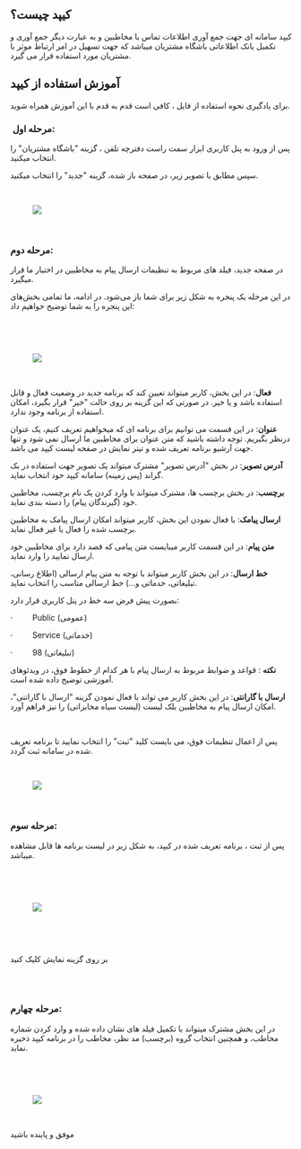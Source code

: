 <h2>کیپد چیست؟</h2><p>کیپد سامانه ای جهت جمع آوری اطلاعات تماس با مخاطبین و به عبارت دیگر جمع آوری و تکمیل بانک اطلاعاتی باشگاه مشتریان میباشد که جهت تسهیل در امر ارتباط موثر با مشتریان مورد استفاده قرار می گیرد.</p><h2>آموزش استفاده از کیپد</h2><p>برای یادگیری نحوه استفاده از فایل ، کافی است قدم به قدم با این آموزش همراه شوید.</p><h3>&nbsp;<strong>مرحله اول:</strong></h3><p>پس از ورود به پنل کاربری ابزار سمت راست دفترچه تلفن ، گزینه "باشگاه مشتریان" را انتخاب میکنید.</p><p>سپس مطابق با تصویر زیر، در صفحه باز شده، گزینه "جدید" را انتخاب میکنید.</p><p>&nbsp;</p><figure class="image"><img src="https://matini.hubdesk.ir/content/editor/7c21d91d-9e15-4c3b-9d11-ca5100439ff2image.png.png"></figure><p>&nbsp;</p><h3><strong>مرحله دوم:</strong></h3><p>در صفحه جدید، فیلد های مربوط به تنظیمات ارسال پیام به مخاطبین در اختیار ما قرار میگیرد.</p><p>در این مرحله یک پنجره‌ به شکل زیر برای شما باز می‌شود. در ادامه، ما تمامی بخش‌های این پنجره را به شما توضیح خواهیم داد:</p><p>&nbsp;</p><p>&nbsp;</p><figure class="image"><img src="https://matini.hubdesk.ir/content/editor/77bead63-1732-46d6-9b25-8c9620159f82image.png.png"></figure><p>&nbsp;</p><p><strong>فعال</strong>: در این بخش، کاربر میتواند تعیین کند که برنامه جدید در وضعیت فعال و قابل استفاده باشد و یا خیر. در صورتی که این گزینه بر روی حالت "خیر" قرار بگیرد، امکان استفاده از برنامه وجود ندارد.</p><p><strong>عنوان</strong>: در این قسمت می توانیم برای برنامه ای که میخواهیم تعریف کنیم، یک عنوان درنظر بگیریم. توجه داشته باشید که متن عنوان برای مخاطبین ما ارسال نمی شود و تنها جهت آرشیو برنامه تعریف شده و تیتر نمایش در صفحه لیست کیپد می باشد.</p><p><strong>آدرس تصویر</strong>: در بخش "آدرس تصویر" مشترک میتواند یک تصویر جهت استفاده در بک گراند (پس زمینه) سامانه کیپد خود انتخاب نماید.</p><p><strong>برچسب</strong>: در بخش برچسب ها، مشترک میتواند با وارد کردن یک نام برچسب، مخاطبین خود (گیرندگان پیام) را دسته بندی نماید.</p><p><strong>ارسال پیامک</strong>: با فعال نمودن این بخش، کاربر میتواند امکان ارسال پیامک به مخاطبین برچسب شده را فعال یا غیر فعال نماید.</p><p><strong>متن پیام</strong>: در این قسمت کاربر میبایست متن پیامی که قصد دارد برای مخاطبین خود ارسال نمایید را وارد نماید.</p><p><strong>خط ارسال</strong>: در این بخش کاربر میتواند با توجه به متن پیام ارسالی (اطلاع رسانی، تبلیغاتی، خدماتی و...) خط ارسالی مناسب را انتخاب نماید.</p><p>بصورت پیش فرض سه خط در پنل کاربری قرار دارد:</p><p>·&nbsp;&nbsp;&nbsp;&nbsp;&nbsp;&nbsp;&nbsp;&nbsp; Public (عمومی)</p><p>·&nbsp;&nbsp;&nbsp;&nbsp;&nbsp;&nbsp;&nbsp;&nbsp; Service (خدماتی)</p><p>·&nbsp;&nbsp;&nbsp;&nbsp;&nbsp;&nbsp;&nbsp;&nbsp; 98 (تبلیغاتی)</p><p><strong>نکته</strong> : قواعد و ضوابط مربوط به ارسال پیام با هر کدام از خطوط فوق، در ویدئوهای آموزشی توضیح داده شده است.</p><p><strong>ارسال با گارانتی</strong>: در این بخش کاربر می تواند با فعال نمودن گزینه "ارسال با گارانتی"، امکان ارسال پیام به مخاطبین بلک لیست (لیست سیاه مخابراتی) را نیز فراهم آورد.</p><p>&nbsp;</p><p>پس از اعمال تنظیمات فوق، می بایست کلید "ثبت" را انتخاب نمایید تا برنامه تعریف شده در سامانه ثبت گردد.</p><p>&nbsp;</p><figure class="image"><img src="https://matini.hubdesk.ir/content/editor/98e0bd8d-8eac-42c3-8dd6-0d744766dd27image.png.png"></figure><p>&nbsp;</p><h3><strong>مرحله سوم:</strong></h3><p>پس از ثبت ، برنامه تعریف شده در کیپد، به شکل زیر در لیست برنامه ها قابل مشاهده میباشد.</p><p>&nbsp;</p><p>&nbsp;</p><figure class="image"><img src="https://matini.hubdesk.ir/content/editor/2f7d88d3-ff52-4c8d-81f4-c29790703d0eimage.png.png"></figure><p>&nbsp;</p><p>&nbsp;</p><p>بر روی گزینه نمایش کلیک کنید</p><p>&nbsp;&nbsp;&nbsp;&nbsp;&nbsp;&nbsp;&nbsp;&nbsp;&nbsp;&nbsp;&nbsp;&nbsp;&nbsp;&nbsp;&nbsp;&nbsp;&nbsp;&nbsp;&nbsp;&nbsp;&nbsp;&nbsp;&nbsp;&nbsp;&nbsp;&nbsp;&nbsp;&nbsp;&nbsp;&nbsp;&nbsp;&nbsp;&nbsp;&nbsp;&nbsp;&nbsp;&nbsp;&nbsp;&nbsp;&nbsp;&nbsp;&nbsp;&nbsp;&nbsp;&nbsp;&nbsp;&nbsp;&nbsp;&nbsp;&nbsp;&nbsp;&nbsp;&nbsp;&nbsp;&nbsp;&nbsp;&nbsp;&nbsp;&nbsp;&nbsp;&nbsp;&nbsp;&nbsp;&nbsp;&nbsp;&nbsp;&nbsp;&nbsp;&nbsp;&nbsp;&nbsp;&nbsp;&nbsp;&nbsp;&nbsp;&nbsp;&nbsp;&nbsp;&nbsp;&nbsp;&nbsp;&nbsp;&nbsp;&nbsp;&nbsp;&nbsp;&nbsp;&nbsp;&nbsp;&nbsp;&nbsp;&nbsp;&nbsp;&nbsp;&nbsp;&nbsp;&nbsp;&nbsp;&nbsp;&nbsp;&nbsp;&nbsp;&nbsp;&nbsp;&nbsp;&nbsp;&nbsp;&nbsp;&nbsp;&nbsp;&nbsp;&nbsp;&nbsp;&nbsp;&nbsp;&nbsp;&nbsp;&nbsp;&nbsp;&nbsp;&nbsp;&nbsp;&nbsp;&nbsp;&nbsp;&nbsp;&nbsp;&nbsp;&nbsp;&nbsp;&nbsp;&nbsp;&nbsp;&nbsp;&nbsp;&nbsp;&nbsp;&nbsp;&nbsp;&nbsp;&nbsp;&nbsp;&nbsp;&nbsp;&nbsp;&nbsp;&nbsp;&nbsp;&nbsp;&nbsp;&nbsp;&nbsp;&nbsp;&nbsp;&nbsp;&nbsp;&nbsp;&nbsp;&nbsp;&nbsp;&nbsp;&nbsp;&nbsp;&nbsp;&nbsp;&nbsp;&nbsp;&nbsp;&nbsp;&nbsp;&nbsp;&nbsp;&nbsp;</p><h3><strong>مرحله چهارم:</strong></h3><p>در این بخش مشترک میتواند با تکمیل فیلد های نشان داده شده و وارد کردن شماره مخاطب، و همچنین انتخاب گروه (برچسب) مد نظر، مخاطب را در برنامه کیپد ذخیره نماید.</p><p>&nbsp;</p><p>&nbsp;</p><figure class="image"><img src="https://matini.hubdesk.ir/content/editor/1744d30b-1490-41ca-a284-d6373242b082image.png.png"></figure><p>&nbsp;</p><p>موفق و پاینده باشید&nbsp;</p>